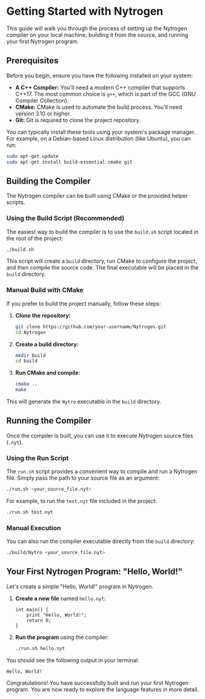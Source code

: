 # Getting Started with Nytrogen

This guide will walk you through the process of setting up the Nytrogen compiler on your local machine, building it from the source, and running your first Nytrogen program.

## Prerequisites

Before you begin, ensure you have the following installed on your system:

*   **A C++ Compiler:** You'll need a modern C++ compiler that supports C++17. The most common choice is `g++`, which is part of the GCC (GNU Compiler Collection).
*   **CMake:** CMake is used to automate the build process. You'll need version 3.10 or higher.
*   **Git:** Git is required to clone the project repository.

You can typically install these tools using your system's package manager. For example, on a Debian-based Linux distribution (like Ubuntu), you can run:

```bash
sudo apt-get update
sudo apt-get install build-essential cmake git
```

## Building the Compiler

The Nytrogen compiler can be built using CMake or the provided helper scripts.

### Using the Build Script (Recommended)

The easiest way to build the compiler is to use the `build.sh` script located in the root of the project:

```bash
./build.sh
```

This script will create a `build` directory, run CMake to configure the project, and then compile the source code. The final executable will be placed in the `build` directory.

### Manual Build with CMake

If you prefer to build the project manually, follow these steps:

1.  **Clone the repository:**
    ```bash
    git clone https://github.com/your-username/Nytrogen.git
    cd Nytrogen
    ```

2.  **Create a build directory:**
    ```bash
    mkdir build
    cd build
    ```

3.  **Run CMake and compile:**
    ```bash
    cmake ..
    make
    ```

This will generate the `Nytro` executable in the `build` directory.

## Running the Compiler

Once the compiler is built, you can use it to execute Nytrogen source files (`.nyt`).

### Using the Run Script

The `run.sh` script provides a convenient way to compile and run a Nytrogen file. Simply pass the path to your source file as an argument:

```bash
./run.sh <your_source_file.nyt>
```

For example, to run the `test.nyt` file included in the project:

```bash
./run.sh test.nyt
```

### Manual Execution

You can also run the compiler executable directly from the `build` directory:

```bash
./build/Nytro <your_source_file.nyt>
```

## Your First Nytrogen Program: "Hello, World!"

Let's create a simple "Hello, World!" program in Nytrogen.

1.  **Create a new file** named `hello.nyt`:
    ```nytrogen
    int main() {
        print "Hello, World!";
        return 0;
    }
    ```

2.  **Run the program** using the compiler:
    ```bash
    ./run.sh hello.nyt
    ```

You should see the following output in your terminal:

```
Hello, World!
```

Congratulations! You have successfully built and run your first Nytrogen program. You are now ready to explore the language features in more detail.
